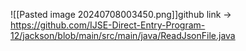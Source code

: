 ![[Pasted image 20240708003450.png]]github link -> https://github.com/IJSE-Direct-Entry-Program-12/jackson/blob/main/src/main/java/ReadJsonFile.java
